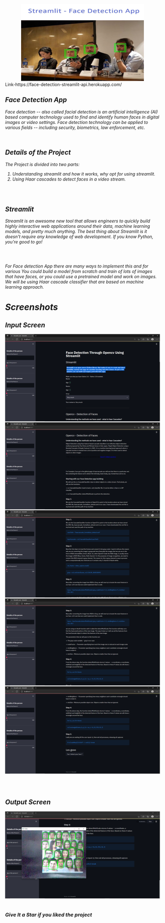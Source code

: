 <div align="center"> <img src="Screenshots/main.png" width="400" height="250"> </center> </div>
Link-https://face-detection-streamlit-api.herokuapp.com/
<i>
  
  <h2> <i> Face Detection App </i> </h2>
<p><i> Face detection -- also called facial detection is an artificial intelligence (Al) based computer technology used to find and identify human faces in digital images or video settings. Face detection technology can be applied to various fields -- including security, biometrics, law enforcement, etc.</p>

<br>


  <h2> Details of the Project </h2>

<p>
The Project is divided into two parts:

1. Understanding streamlit and how it works, why opt for using streamlit. <br>
  2. Using Haar cascades to detect faces in a video stream.</p>
  
<br><br>
<h2> <i>Streamlit</i> </h2>
<p><i>Streamlit is an awesome new tool that allows engineers to quickly build highly interactive web applications around their data, machine learning models, and pretty much anything. The best thing about Streamlit is it doesn't require any knowledge of web development. If you know Python, you're good to go! </p>
  <br> <br>

<p><i> For Face detection App there are many ways to implement this and for various You could build a model from scratch and train of lots of images that have faces, or you could use a pretrained model and work on images. We will be using Haar cascade classifier that are based on machine learning approach.</p>

  
  
  <h1> Screenshots </h1>
  <h2> Input Screen </h2>
<img src="Screenshots/Screenshot (1).png" /> 
  <img src="Screenshots/Screenshot (2).png" /> 
  <img src="Screenshots/Screenshot (3).png" /> 
  <img src="Screenshots/Screenshot (4).png" /> 
  <img src="Screenshots/Screenshot (5).png" /> 
  
  <br><br>
  
<h2> Output Screen </h2> 

  <img src="Screenshots/Screenshot (6).png" /> 
  <br><br>



### Give It a Star if you liked the project 
